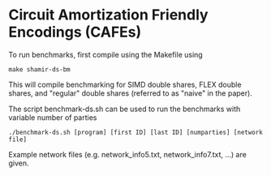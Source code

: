 # Circuit Amortization Friendly Encodings (CAFEs)

To run benchmarks, first compile using the Makefile using

    make shamir-ds-bm

This will compile benchmarking for SIMD double shares, FLEX double shares, and "regular" double shares (referred to as "naive" in the paper).

The script benchmark-ds.sh can be used to run the benchmarks with variable number of parties

    ./benchmark-ds.sh [program] [first ID] [last ID] [numparties] [network file]

Example network files (e.g. network_info5.txt, network_info7.txt, ...) are given.
